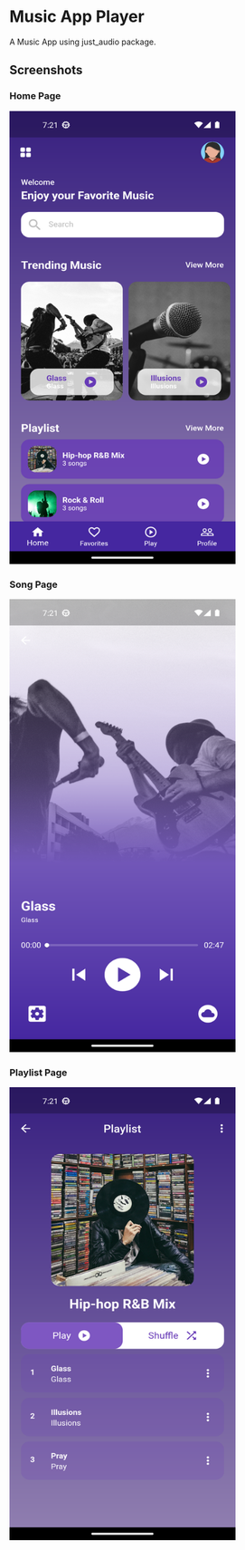 # Music App Player

A Music App using just_audio package.

## Screenshots
### Home Page
<img src="image1.png" width="400" height="800">

### Song Page
<img src="image2.png" width="400" height="800">

### Playlist Page
<img src="image3.png" width="400" height="800">

